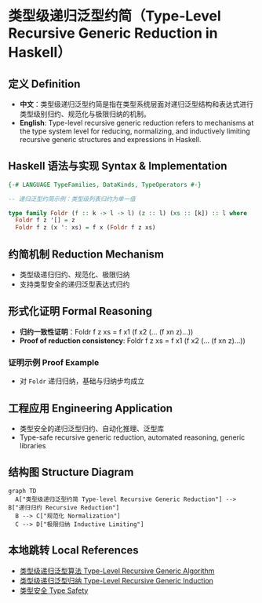 # 类型级递归泛型约简（Type-Level Recursive Generic Reduction in Haskell）

## 定义 Definition

- **中文**：类型级递归泛型约简是指在类型系统层面对递归泛型结构和表达式进行类型级别归约、规范化与极限归纳的机制。
- **English**: Type-level recursive generic reduction refers to mechanisms at the type system level for reducing, normalizing, and inductively limiting recursive generic structures and expressions in Haskell.

## Haskell 语法与实现 Syntax & Implementation

```haskell
{-# LANGUAGE TypeFamilies, DataKinds, TypeOperators #-}

-- 递归泛型约简示例：类型级列表归约为单一值

type family Foldr (f :: k -> l -> l) (z :: l) (xs :: [k]) :: l where
  Foldr f z '[] = z
  Foldr f z (x ': xs) = f x (Foldr f z xs)
```

## 约简机制 Reduction Mechanism

- 类型级递归归约、规范化、极限归纳
- 支持类型安全的递归泛型表达式归约

## 形式化证明 Formal Reasoning

- **归约一致性证明**：Foldr f z xs = f x1 (f x2 (... (f xn z)...))
- **Proof of reduction consistency**: Foldr f z xs = f x1 (f x2 (... (f xn z)...))

### 证明示例 Proof Example

- 对 `Foldr` 递归归纳，基础与归纳步均成立

## 工程应用 Engineering Application

- 类型安全的递归泛型归约、自动化推理、泛型库
- Type-safe recursive generic reduction, automated reasoning, generic libraries

## 结构图 Structure Diagram

```mermaid
graph TD
  A["类型级递归泛型约简 Type-level Recursive Generic Reduction"] --> B["递归归约 Recursive Reduction"]
  B --> C["规范化 Normalization"]
  C --> D["极限归纳 Inductive Limiting"]
```

## 本地跳转 Local References

- [类型级递归泛型算法 Type-Level Recursive Generic Algorithm](../72-Type-Level-Recursive-Generic-Algorithm/01-Type-Level-Recursive-Generic-Algorithm-in-Haskell.md)
- [类型级递归泛型归纳 Type-Level Recursive Generic Induction](../82-Type-Level-Recursive-Generic-Induction/01-Type-Level-Recursive-Generic-Induction-in-Haskell.md)
- [类型安全 Type Safety](../14-Type-Safety/01-Type-Safety-in-Haskell.md)
